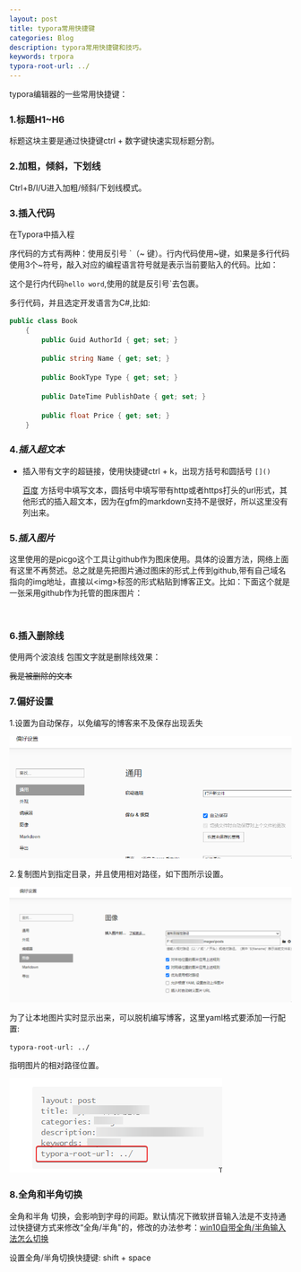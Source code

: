 ```yaml
---
layout: post
title: typora常用快捷键
categories: Blog
description: typora常用快捷键和技巧。
keywords: trpora
typora-root-url: ../
---
```


typora编辑器的一些常用快捷键：

### 1.**标题H1~H6**

   标题这块主要是通过快捷键ctrl + 数字键快速实现标题分割。

### 2.**加粗，倾斜，下划线**

   Ctrl+B/I/U进入加粗/倾斜/下划线模式。

### 3.**插入代码**

   在Typora中插入程

   

   序代码的方式有两种：使用反引号 `（~ 键）。行内代码使用~键，如果是多行代码使用3个~符号，敲入对应的编程语言符号就是表示当前要贴入的代码。比如：

   这个是行内代码`hello word`,使用的就是反引号`去包裹。

   多行代码，并且选定开发语言为C#,比如:

   ```c#
   public class Book 
       {
           public Guid AuthorId { get; set; }
   
           public string Name { get; set; }
   
           public BookType Type { get; set; }
   
           public DateTime PublishDate { get; set; }
   
           public float Price { get; set; }
       }
   ```


### 4.***插入超文本***

   - 插入带有文字的超链接，使用快捷键ctrl + k，出现方括号和圆括号 `[]()`

       [百度](https://www.baidu.com) 方括号中填写文本，圆括号中填写带有http或者https打头的url形式，其他形式的插入超文本，因为在gfm的markdown支持不是很好，所以这里没有列出来。

### 5.***插入图片***

   这里使用的是picgo这个工具让github作为图床使用。具体的设置方法，网络上面有这里不再赘述。总之就是先把图片通过图床的形式上传到github,带有自己域名指向的img地址，直接以\<img>标签的形式粘贴到博客正文。比如：下面这个就是一张采用github作为托管的图床图片：

   <br/>

### 6.插入删除线



使用两个波浪线 包围文字就是删除线效果：

~~我是被删除的文本~~

   

###    7.偏好设置

1.设置为自动保存，以免编写的博客来不及保存出现丢失

![auto_save_23423.png](/images/posts/auto_save_23423.png)

   

   2.复制图片到指定目录，并且使用相对路径，如下图所示设置。

![image_settings_2352.png](/images/posts/image_settings_2352.png)

为了让本地图片实时显示出来，可以脱机编写博客，这里yaml格式要添加一行配置:

`typora-root-url: ../`

指明图片的相对路径位置。



![relative_path_837.png](/images/posts/relative_path_837.png)



### 8.全角和半角切换

全角和半角 切换，会影响到字母的间距。默认情况下微软拼音输入法是不支持通过快捷键方式来修改“全角/半角"的，修改的办法参考：[win10自带全角/半角输入法怎么切换](https://zhidao.baidu.com/question/1691662342164738068)

设置全角/半角切换快捷键: shift + space 



